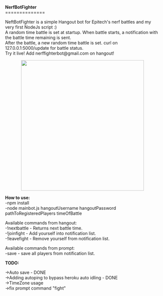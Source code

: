 <p><strong>NerfBotFighter</strong><br />==============</p>
<p>NeftBotFighter is a simple Hangout bot for Epitech's nerf battles and my very first NodeJs script :)<br />A random time battle is set at startup. When battle starts, a notification with the battle time remaining is sent.<br />After the battle, a new random time battle is set. curl on 127.0.0.1:5000/update for battle status.<br /> Try it live! Add nerffighterbot@gmail.com on hangout!</p>
<p><img style="display: block; margin-left: auto; margin-right: auto;" src="http://i.imgur.com/bFurGKY.png" alt="" width="400" height="424" /></p>
<p><strong>How to use:</strong><br />-npm install<br />-node mainbot.js hangoutUsername hangoutPassword pathToRegisteredPlayers timeOfBattle</p>
<p>Available commands from hangout:<br />-!nextbattle -&nbsp;Returns next battle time.<br />-!joinfight - Add&nbsp;yourself into notification list.<br />-!leavefight -&nbsp;Remove yourself from notification list.</p>
<p>Available commands from prompt:<br />-save - save all players from notification list.</p>
<p><strong>TODO:</strong></p>
<p>-&gt;Auto save - DONE<br /> -&gt;Adding autoping to bypass heroku auto idling - DONE<br />-&gt;TimeZone usage<br />-&gt;fix prompt command "fight"</p>
